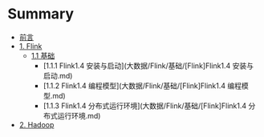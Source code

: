 # Summary

* [前言](README.md)
* [1. Flink]()
  - [1.1 基础]()
    - [1.1.1 Flink1.4 安装与启动](大数据/Flink/基础/[Flink]Flink1.4 安装与启动.md)
    - [1.1.2 Flink1.4 编程模型](大数据/Flink/基础/[Flink]Flink1.4 编程模型.md)
    - [1.1.3 Flink1.4 分布式运行环境](大数据/Flink/基础/[Flink]Flink1.4 分布式运行环境.md)
* [2. Hadoop](catalog/flink.md)
